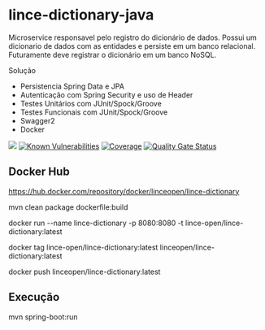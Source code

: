 # lince-dictionary-java

Microservice responsavel pelo registro do dicionário de dados. Possui um dicionario de dados com as entidades e persiste em um banco relacional.
Futuramente deve registrar o dicionário em um banco NoSQL.

Solução

* Persistencia Spring Data e JPA
* Autenticação com Spring Security e uso de Header
* Testes Unitários com JUnit/Spock/Groove
* Testes Funcionais com JUnit/Spock/Groove
* Swagger2
* Docker

![](https://github.com/lince-open/lince-dictionary-java/workflows/Java%20CI/badge.svg)
[![Known Vulnerabilities](https://snyk.io/test/github/lince-open/lince-dictionary-java/badge.svg)](https://snyk.io/test/github/pedrozatta/lince-dictionary-java)
[![Coverage](https://sonarcloud.io/api/project_badges/measure?project=lince-open_lince-dictionary-java&metric=coverage)](https://sonarcloud.io/dashboard?id=lince-open_lince-dictionary-java)
[![Quality Gate Status](https://sonarcloud.io/api/project_badges/measure?project=lince-open_lince-dictionary-java&metric=alert_status)](https://sonarcloud.io/dashboard?id=lince-open_lince-dictionary-java)

## Docker Hub

https://hub.docker.com/repository/docker/linceopen/lince-dictionary

mvn clean package dockerfile:build

docker run  --name lince-dictionary -p 8080:8080 -t lince-open/lince-dictionary:latest

docker tag lince-open/lince-dictionary:latest linceopen/lince-dictionary:latest

docker push linceopen/lince-dictionary:latest

## Execução

mvn spring-boot:run

